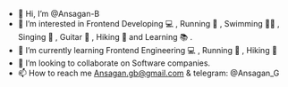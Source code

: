 - 👋 Hi, I’m @Ansagan-B
- 👀 I’m interested in Frontend Developing 💻 , Running 🏃 , Swimming 🏊‍♀️ , Singing 🎤 , Guitar 🎸 , Hiking 🥾 and Learning 📚 .
- 🌱 I’m currently learning Frontend Engineering 💻 , Running 🏃 , Hiking 🥾
- 💞️ I’m looking to collaborate on Software companies.
- 📫 How to reach me Ansagan.gb@gmail.com & telegram: @Ansagan_G

<!---
Ansagan-B/Ansagan-B is a ✨ special ✨ repository because its `README.md` (this file) appears on your GitHub profile.
You can click the Preview link to take a look at your changes.
--->
